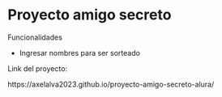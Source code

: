 <h1>Proyecto amigo secreto</h1>
<p>Funcionalidades</p>
<ul><li>Ingresar nombres para ser sorteado</li></ul>

<p>Link del proyecto:</p>
<a>https://axelalva2023.github.io/proyecto-amigo-secreto-alura/</a>

